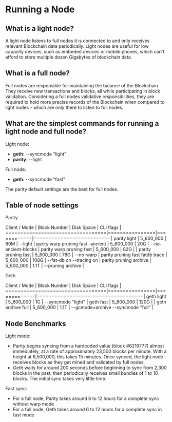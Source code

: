 # Running a Node

## What is a light node?

A light node listens to full nodes it is connected to and only receives relevant Blockchain data periodically. Light nodes are useful for low capacity devices, such as embeded devices or mobile phones, which can't afford to store multiple dozen Gigabytes of blockchain data.

## What is a full node?

Full nodes are responsible for maintaining the balance of the Blockchain. They receive new transactions and blocks, all while participating in block validation. Considering a full nodes validative responsibilities, they are required to hold more precise records of the Blockchain when compared to light nodes - which are only there to listen to full nodes.

## What are the simplest commands for running a light node and full node?

Light node:

* **geth**: --syncmode "light"
* **parity**: --light

Full node:

* **geth**: --syncmode "fast"

The parity default settings are the best for full nodes.

## Table of node settings

Parity

Client / Mode \| Block Number \| Disk Space \| CLI flags \| ==================================\|================\|============\|==========================\| parity light \| 5\_600\_000 \| 89M \| --light \| parity warp pruning fast -ancient \| 5\_600\_000 \| 20G \| --no-ancient-blocks \| parity warp pruning fast \| 5\_600\_000 \| 82G \| \| parity pruning fast \| 5\_600\_000 \| 78G \| --no-warp \| parity pruning fast fatdb trace \| 5\_600\_000 \| 108G \| --fat-db on --tracing on \| parity pruning archive \| 5\_600\_000 \| 1.1T \| --pruning archive \|

Geth

Client / Mode \| Block Number \| Disk Space \| CLI flags \| ==================================\|================\|=============\|====================================\| geth light \| 5\_600\_000 \| 1G \| --syncmode "light" \| geth fast \| 5\_600\_000 \| 120G \| \| geth archive full \| 5\_600\_000 \| 1.1T \| --gcmode=archive --syncmode "full" \|

## Node Benchmarks

Light mode:

* Parity begins syncing from a hardcoded value \(block \#6219777\) almost immediately, at a rate of approximately 23,500 blocks per minute. With a height at 6,500,000, this takes 15 minutes. Once synced, the light node receives blocks as they get mined and validated by full nodes.
* Geth waits for around 200 seconds before beginning to sync from 2,300 blocks in the past, then periodically receives small bundles of 1 to 10 blocks. The initial sync takes very little time.

Fast sync:

* For a full node, Parity takes around 6 to 12 hours for a complete sync without warp mode
* For a full node, Geth takes around 6 to 12 hours for a complete sync in fast mode


